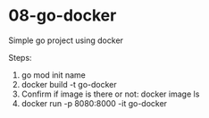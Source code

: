# 08-go-docker
Simple go project using docker

Steps:
1. go mod init name
2. docker build -t go-docker
3. Confirm if image is there or not: docker image ls
4. docker run -p 8080:8000 -it go-docker